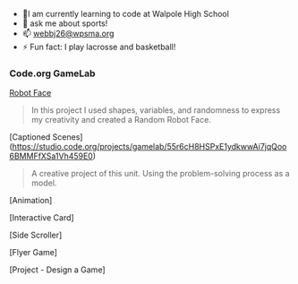 
- 🌱I am currently learning to code at Walpole High School
- 💬 ask me about sports!
- 📫 webbj26@wpsma.org
- ⚡ Fun fact: I play lacrosse and basketball!

### Code.org GameLab

[Robot Face]([https://studio.code.org/s/csd3-2023/lessons/7/levels/2])
> In this project I used shapes, variables, and randomness to express my creativity and created a Random Robot Face.

[Captioned Scenes] (https://studio.code.org/projects/gamelab/55r6cH8HSPxE1ydkwwAi7jqQoo6BMMFfXSa1Vh459E0)
> A creative project of this unit. Using the problem-solving process as a model.

[Animation]
>
[Interactive Card]
>
[Side Scroller]
>
[Flyer Game]
>
[Project - Design a Game]
>
